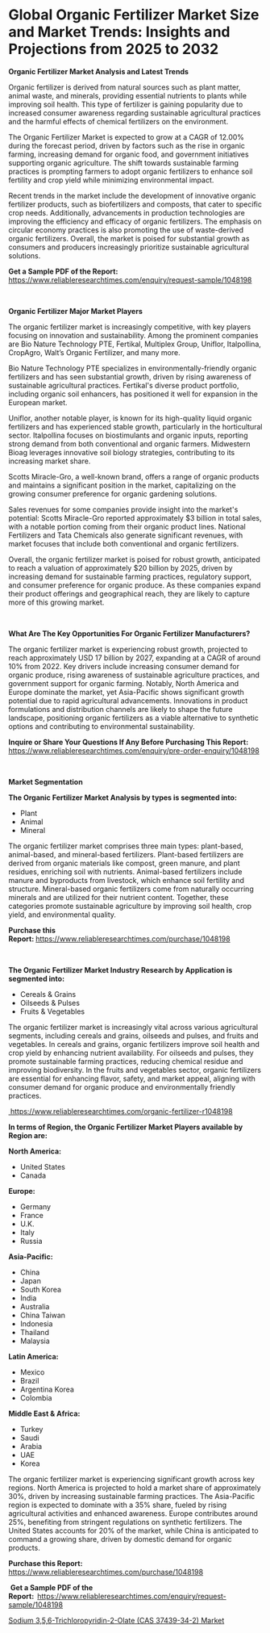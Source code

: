 <p><h1>Global Organic Fertilizer Market Size and Market Trends: Insights and Projections from 2025 to 2032</h1></p><p><strong>Organic Fertilizer Market Analysis and Latest Trends</strong></p>
<p><p>Organic fertilizer is derived from natural sources such as plant matter, animal waste, and minerals, providing essential nutrients to plants while improving soil health. This type of fertilizer is gaining popularity due to increased consumer awareness regarding sustainable agricultural practices and the harmful effects of chemical fertilizers on the environment.</p><p>The Organic Fertilizer Market is expected to grow at a CAGR of 12.00% during the forecast period, driven by factors such as the rise in organic farming, increasing demand for organic food, and government initiatives supporting organic agriculture. The shift towards sustainable farming practices is prompting farmers to adopt organic fertilizers to enhance soil fertility and crop yield while minimizing environmental impact.</p><p>Recent trends in the market include the development of innovative organic fertilizer products, such as biofertilizers and composts, that cater to specific crop needs. Additionally, advancements in production technologies are improving the efficiency and efficacy of organic fertilizers. The emphasis on circular economy practices is also promoting the use of waste-derived organic fertilizers. Overall, the market is poised for substantial growth as consumers and producers increasingly prioritize sustainable agricultural solutions.</p></p>
<p><strong>Get a Sample PDF of the Report:&nbsp;</strong> <a href="https://www.reliableresearchtimes.com/enquiry/request-sample/1048198?utm_campaign=2252&utm_medium=2&utm_source=Github&utm_content=ia&utm_term=24032025&utm_id=organic-fertilizer">https://www.reliableresearchtimes.com/enquiry/request-sample/1048198</a></p>
<p>&nbsp;</p>
<p><strong>Organic Fertilizer Major Market Players</strong></p>
<p><p>The organic fertilizer market is increasingly competitive, with key players focusing on innovation and sustainability. Among the prominent companies are Bio Nature Technology PTE, Fertikal, Multiplex Group, Uniflor, Italpollina, CropAgro, Walt’s Organic Fertilizer, and many more.</p><p>Bio Nature Technology PTE specializes in environmentally-friendly organic fertilizers and has seen substantial growth, driven by rising awareness of sustainable agricultural practices. Fertikal's diverse product portfolio, including organic soil enhancers, has positioned it well for expansion in the European market.</p><p>Uniflor, another notable player, is known for its high-quality liquid organic fertilizers and has experienced stable growth, particularly in the horticultural sector. Italpollina focuses on biostimulants and organic inputs, reporting strong demand from both conventional and organic farmers. Midwestern Bioag leverages innovative soil biology strategies, contributing to its increasing market share.</p><p>Scotts Miracle-Gro, a well-known brand, offers a range of organic products and maintains a significant position in the market, capitalizing on the growing consumer preference for organic gardening solutions.</p><p>Sales revenues for some companies provide insight into the market's potential: Scotts Miracle-Gro reported approximately $3 billion in total sales, with a notable portion coming from their organic product lines. National Fertilizers and Tata Chemicals also generate significant revenues, with market focuses that include both conventional and organic fertilizers.</p><p>Overall, the organic fertilizer market is poised for robust growth, anticipated to reach a valuation of approximately $20 billion by 2025, driven by increasing demand for sustainable farming practices, regulatory support, and consumer preference for organic produce. As these companies expand their product offerings and geographical reach, they are likely to capture more of this growing market.</p></p>
<p>&nbsp;</p>
<p><strong>What Are The Key Opportunities For Organic Fertilizer Manufacturers?</strong></p>
<p><p>The organic fertilizer market is experiencing robust growth, projected to reach approximately USD 17 billion by 2027, expanding at a CAGR of around 10% from 2022. Key drivers include increasing consumer demand for organic produce, rising awareness of sustainable agriculture practices, and government support for organic farming. Notably, North America and Europe dominate the market, yet Asia-Pacific shows significant growth potential due to rapid agricultural advancements. Innovations in product formulations and distribution channels are likely to shape the future landscape, positioning organic fertilizers as a viable alternative to synthetic options and contributing to environmental sustainability.</p></p>
<p><strong>Inquire or Share Your Questions If Any Before Purchasing This Report:</strong> <a href="https://www.reliableresearchtimes.com/enquiry/pre-order-enquiry/1048198?utm_campaign=2252&utm_medium=2&utm_source=Github&utm_content=ia&utm_term=24032025&utm_id=organic-fertilizer">https://www.reliableresearchtimes.com/enquiry/pre-order-enquiry/1048198</a></p>
<p>&nbsp;</p>
<p><strong>Market Segmentation</strong></p>
<p><strong>The Organic Fertilizer Market Analysis by types is segmented into:</strong></p>
<p><ul><li>Plant</li><li>Animal</li><li>Mineral</li></ul></p>
<p><p>The organic fertilizer market comprises three main types: plant-based, animal-based, and mineral-based fertilizers. Plant-based fertilizers are derived from organic materials like compost, green manure, and plant residues, enriching soil with nutrients. Animal-based fertilizers include manure and byproducts from livestock, which enhance soil fertility and structure. Mineral-based organic fertilizers come from naturally occurring minerals and are utilized for their nutrient content. Together, these categories promote sustainable agriculture by improving soil health, crop yield, and environmental quality.</p></p>
<p><strong>Purchase this Report:&nbsp;</strong><a href="https://www.reliableresearchtimes.com/purchase/1048198?utm_campaign=2252&utm_medium=2&utm_source=Github&utm_content=ia&utm_term=24032025&utm_id=organic-fertilizer">https://www.reliableresearchtimes.com/purchase/1048198</a></p>
<p>&nbsp;</p>
<p><strong>The Organic Fertilizer Market Industry Research by Application is segmented into:</strong></p>
<p><ul><li>Cereals & Grains</li><li>Oilseeds & Pulses</li><li>Fruits & Vegetables</li></ul></p>
<p><p>The organic fertilizer market is increasingly vital across various agricultural segments, including cereals and grains, oilseeds and pulses, and fruits and vegetables. In cereals and grains, organic fertilizers improve soil health and crop yield by enhancing nutrient availability. For oilseeds and pulses, they promote sustainable farming practices, reducing chemical residue and improving biodiversity. In the fruits and vegetables sector, organic fertilizers are essential for enhancing flavor, safety, and market appeal, aligning with consumer demand for organic produce and environmentally friendly practices.</p></p>
<p><a href="https://www.reliableresearchtimes.com/organic-fertilizer-r1048198?utm_campaign=2252&utm_medium=2&utm_source=Github&utm_content=ia&utm_term=24032025&utm_id=organic-fertilizer">&nbsp;https://www.reliableresearchtimes.com/organic-fertilizer-r1048198</a></p>
<p><strong>In terms of Region, the Organic Fertilizer Market Players available by Region are:</strong></p>
<p>
    <p> <strong> North America: </strong>
        <ul>
            <li>United States</li>
            <li>Canada</li>
        </ul>
        </p> 
    <p> <strong> Europe: </strong>
        <ul>
            <li>Germany</li>
            <li>France</li>
            <li>U.K.</li>
            <li>Italy</li>
            <li>Russia</li>
        </ul>
        </p> 
    <p> <strong> Asia-Pacific: </strong>
        <ul>
            <li>China</li>
            <li>Japan</li>
            <li>South Korea</li>
            <li>India</li>
            <li>Australia</li>
            <li>China Taiwan</li>
            <li>Indonesia</li>
            <li>Thailand</li>
            <li>Malaysia</li>
        </ul>
        </p> 
    <p> <strong> Latin America: </strong>
        <ul>
            <li>Mexico</li>
            <li>Brazil</li>
            <li>Argentina Korea</li>
            <li>Colombia</li>
        </ul>
        </p> 
    <p> <strong> Middle East & Africa: </strong>
        <ul>
            <li>Turkey</li>
            <li>Saudi</li>
            <li>Arabia</li>
            <li>UAE</li>
            <li>Korea</li>
        </ul>
    </p>
    </p>
<p><p>The organic fertilizer market is experiencing significant growth across key regions. North America is projected to hold a market share of approximately 30%, driven by increasing sustainable farming practices. The Asia-Pacific region is expected to dominate with a 35% share, fueled by rising agricultural activities and enhanced awareness. Europe contributes around 25%, benefiting from stringent regulations on synthetic fertilizers. The United States accounts for 20% of the market, while China is anticipated to command a growing share, driven by domestic demand for organic products.</p></p>
<p><strong>Purchase this Report: </strong><a href="https://www.reliableresearchtimes.com/purchase/1048198?utm_campaign=2252&utm_medium=2&utm_source=Github&utm_content=ia&utm_term=24032025&utm_id=organic-fertilizer">https://www.reliableresearchtimes.com/purchase/1048198</a></p>
<p>&nbsp;<strong>Get a Sample PDF of the Report:&nbsp;&nbsp;</strong><a href="https://www.reliableresearchtimes.com/enquiry/request-sample/1048198?utm_campaign=2252&utm_medium=2&utm_source=Github&utm_content=ia&utm_term=24032025&utm_id=organic-fertilizer">https://www.reliableresearchtimes.com/enquiry/request-sample/1048198</a></p>
<p><strong></strong></p>
<p><p><a href="https://github.com/suzorfazlikb/Market-Research-Report-List-1/blob/main/sodium-356-trichloropyridin-2-olate-cas-37439-34-2-market.md?utm_campaign=2252&utm_medium=2&utm_source=Github&utm_content=ia&utm_term=24032025&utm_id=organic-fertilizer">Sodium 3,5,6-Trichloropyridin-2-Olate (CAS 37439-34-2) Market</a></p></p>